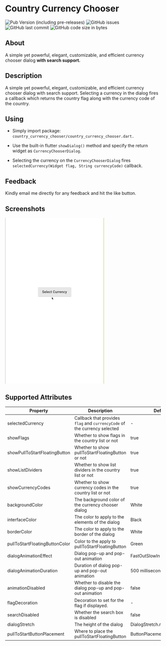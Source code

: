 # Country Currency Chooser

![Pub Version (including pre-releases)](https://img.shields.io/pub/v/country_currency_chooser?include_prereleases)
![GitHub issues](https://img.shields.io/github/issues-raw/imujtaba8488/package_country_currency_chooser)
![GitHub last commit](https://img.shields.io/github/last-commit/imujtaba8488/package_country_currency_chooser)
![GitHub code size in bytes](https://img.shields.io/github/languages/code-size/imujtaba8488/package_country_currency_chooser)

## About

A simple yet powerful, elegant, customizable, and efficient currency chooser dialog __with search support.__

## Description

A simple yet powerful, elegant, customizable, and efficient currency chooser dialog with search support. Selecting a currency in the dialog fires a callback which returns the country flag along with the currency code of the country.

## Using

* Simply import package: `country_currency_chooser/country_currency_chooser.dart.`

* Use the built-in flutter `showDialog()` method and specify the return widget as
`CurrencyChooserDialog`.

* Selecting the currency on the `CurrencyChooserDialog` fires `selectedCurrency(Widget flag, String currencyCode)` callback.

## Feedback

Kindly email me directly for any feedback and hit the like button.

## Screenshots

![Screenshot](https://github.com/imujtaba8488/showcase/blob/master/currency_chooser_01.gif)

## Supported Attributes

| Property | Description | Default |
|--------------------------------|---------------------------------------------------------------------------|------------------------------|
| selectedCurrency | Callback that provides `flag` and `currencyCode` of the currency selected | - |
| showFlags | Whether to show flags in the country list or not | true |
| showPullToStartFloatingButton | Whether to show pullToStartFloatingButton or not | true |
| showListDividers | Whether to show list dividers in the country list or not | true |
| showCurrencyCodes | Whether to show currency codes in the country list or not | true |
| backgroundColor | The background color of the currency chooser dialog | White |
| interfaceColor | The color to apply to the elements of the dialog | Black |
| borderColor | The color to apply to the border of the dialog | White |
| pullToStartFloatingButtonColor | Color to the apply to pullToStartFloatingButton | Green |
| dialogAnimationEffect | Dialog pop-up and pop-out animation | FastOutSlowIn |
| dialogAnimationDuration | Duration of dialog pop-up and pop-out animation | 500 milliseconds |
| animationDisabled | Whether to disable the dialog pop-up and pop-out animation | false |
| flagDecoration | Decoration to set for the flag if displayed. | -  |
| searchDisabled | Whether the search box is disabled | false |
| dialogStretch | The height of the dialog | DialogStretch.min |
| pullToStartButtonPlacement | Where to place the pullToStartFloatingButton | ButtonPlacement.bottom_right |
